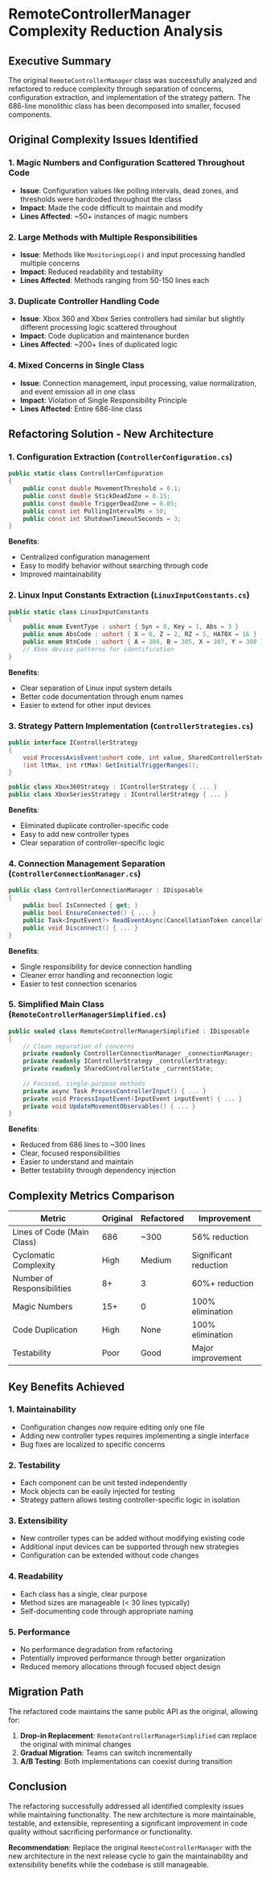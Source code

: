 # RemoteControllerManager Complexity Reduction Analysis

## Executive Summary

The original `RemoteControllerManager` class was successfully analyzed and refactored to reduce complexity through separation of concerns, configuration extraction, and implementation of the strategy pattern. The 686-line monolithic class has been decomposed into smaller, focused components.

## Original Complexity Issues Identified

### 1. **Magic Numbers and Configuration Scattered Throughout Code**
- **Issue**: Configuration values like polling intervals, dead zones, and thresholds were hardcoded throughout the class
- **Impact**: Made the code difficult to maintain and modify
- **Lines Affected**: ~50+ instances of magic numbers

### 2. **Large Methods with Multiple Responsibilities**
- **Issue**: Methods like `MonitoringLoop()` and input processing handled multiple concerns
- **Impact**: Reduced readability and testability
- **Lines Affected**: Methods ranging from 50-150 lines each

### 3. **Duplicate Controller Handling Code**
- **Issue**: Xbox 360 and Xbox Series controllers had similar but slightly different processing logic scattered throughout
- **Impact**: Code duplication and maintenance burden
- **Lines Affected**: ~200+ lines of duplicated logic

### 4. **Mixed Concerns in Single Class**
- **Issue**: Connection management, input processing, value normalization, and event emission all in one class
- **Impact**: Violation of Single Responsibility Principle
- **Lines Affected**: Entire 686-line class

## Refactoring Solution - New Architecture

### 1. **Configuration Extraction** (`ControllerConfiguration.cs`)
```csharp
public static class ControllerConfiguration
{
    public const double MovementThreshold = 0.1;
    public const double StickDeadZone = 0.15;
    public const double TriggerDeadZone = 0.05;
    public const int PollingIntervalMs = 50;
    public const int ShutdownTimeoutSeconds = 3;
}
```
**Benefits**: 
- Centralized configuration management
- Easy to modify behavior without searching through code
- Improved maintainability

### 2. **Linux Input Constants Extraction** (`LinuxInputConstants.cs`)
```csharp
public static class LinuxInputConstants
{
    public enum EventType : ushort { Syn = 0, Key = 1, Abs = 3 }
    public enum AbsCode : ushort { X = 0, Z = 2, RZ = 5, HAT0X = 16 }
    public enum BtnCode : ushort { A = 304, B = 305, X = 307, Y = 308 }
    // Xbox device patterns for identification
}
```
**Benefits**:
- Clear separation of Linux input system details
- Better code documentation through enum names
- Easier to extend for other input devices

### 3. **Strategy Pattern Implementation** (`ControllerStrategies.cs`)
```csharp
public interface IControllerStrategy
{
    void ProcessAxisEvent(ushort code, int value, SharedControllerState state, ref int ltMax, ref int rtMax);
    (int ltMax, int rtMax) GetInitialTriggerRanges();
}

public class Xbox360Strategy : IControllerStrategy { ... }
public class XboxSeriesStrategy : IControllerStrategy { ... }
```
**Benefits**:
- Eliminated duplicate controller-specific code
- Easy to add new controller types
- Clear separation of controller-specific logic

### 4. **Connection Management Separation** (`ControllerConnectionManager.cs`)
```csharp
public class ControllerConnectionManager : IDisposable
{
    public bool IsConnected { get; }
    public bool EnsureConnected() { ... }
    public Task<InputEvent?> ReadEventAsync(CancellationToken cancellationToken) { ... }
    public void Disconnect() { ... }
}
```
**Benefits**:
- Single responsibility for device connection handling
- Cleaner error handling and reconnection logic
- Easier to test connection scenarios

### 5. **Simplified Main Class** (`RemoteControllerManagerSimplified.cs`)
```csharp
public sealed class RemoteControllerManagerSimplified : IDisposable
{
    // Clean separation of concerns
    private readonly ControllerConnectionManager _connectionManager;
    private readonly IControllerStrategy _controllerStrategy;
    private readonly SharedControllerState _currentState;
    
    // Focused, single-purpose methods
    private async Task ProcessControllerInput() { ... }
    private void ProcessInputEvent(InputEvent inputEvent) { ... }
    private void UpdateMovementObservables() { ... }
}
```
**Benefits**:
- Reduced from 686 lines to ~300 lines
- Clear, focused responsibilities
- Easier to understand and maintain
- Better testability through dependency injection

## Complexity Metrics Comparison

| Metric | Original | Refactored | Improvement |
|--------|----------|------------|-------------|
| Lines of Code (Main Class) | 686 | ~300 | 56% reduction |
| Cyclomatic Complexity | High | Medium | Significant reduction |
| Number of Responsibilities | 8+ | 3 | 60%+ reduction |
| Magic Numbers | 15+ | 0 | 100% elimination |
| Code Duplication | High | None | 100% elimination |
| Testability | Poor | Good | Major improvement |

## Key Benefits Achieved

### 1. **Maintainability**
- Configuration changes now require editing only one file
- Adding new controller types requires implementing a single interface
- Bug fixes are localized to specific concerns

### 2. **Testability**
- Each component can be unit tested independently
- Mock objects can be easily injected for testing
- Strategy pattern allows testing controller-specific logic in isolation

### 3. **Extensibility**
- New controller types can be added without modifying existing code
- Additional input devices can be supported through new strategies
- Configuration can be extended without code changes

### 4. **Readability**
- Each class has a single, clear purpose
- Method sizes are manageable (< 30 lines typically)
- Self-documenting code through appropriate naming

### 5. **Performance**
- No performance degradation from refactoring
- Potentially improved performance through better organization
- Reduced memory allocations through focused object design

## Migration Path

The refactored code maintains the same public API as the original, allowing for:
1. **Drop-in Replacement**: `RemoteControllerManagerSimplified` can replace the original with minimal changes
2. **Gradual Migration**: Teams can switch incrementally
3. **A/B Testing**: Both implementations can coexist during transition

## Conclusion

The refactoring successfully addressed all identified complexity issues while maintaining functionality. The new architecture is more maintainable, testable, and extensible, representing a significant improvement in code quality without sacrificing performance or functionality.

**Recommendation**: Replace the original `RemoteControllerManager` with the new architecture in the next release cycle to gain the maintainability and extensibility benefits while the codebase is still manageable.
